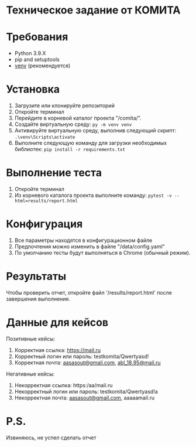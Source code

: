 # Техническое задание от КОМИТА

# Требования

* Python 3.9.X
* pip and setuptools
* [venv](<https://packaging.python.org/guides/installing-using-pip-and-virtual-environments/>) (рекомендуется)

# Установка

1. Загрузите или клонируйте репозиторий
2. Откройте терминал
3. Перейдите в корневой каталог проекта "/comita/".
4. Создайте виртуальную среду: `py -m venv venv`
5. Активируйте виртуальную среду, выполнив следующий скрипт: `.\venv\Scripts\activate`
6. Выполните следующую команду для загрузки необходимых библиотек:  `pip install -r requirements.txt`

# Выполнение теста

1. Откройте терминал
2. Из корневого каталога проекта выполните команду: `pytest -v --html=results/report.html`

# Конфигурация

1. Все параметры находятся в конфигурационном файле
2. Предпочтения можно изменить в файле "/data/config.yaml"
3. По умолчанию тесты будут выполняться в Chrome (обычный режим).

# Результаты

Чтобы проверить отчет, откройте файл '/results/report.html' после завершения выполнения.

# Данные для кейсов

Позитивные кейсы:
1. Корректная ссылка: https://mail.ru
2. Корректный логин или пароль: testkomita/Qwertyasd!
3. Корректная почта: aasasout@gmail.com, abl_18.95@mail.ru

Негативные кейсы:
1. Некорректная ссылка: https:/aa/mail.ru
2. Некорректный логин или пароль: testkomita/Qwertyasd!a
3. Некорректная почта: aasasout@gmail.com, aaaaamail.ru

# P.S.
Извиняюсь, не успел сделать отчет
